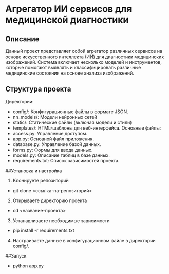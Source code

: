 # Агрегатор ИИ сервисов для медицинской диагностики
## Описание
Данный проект представляет собой агрегатор различных сервисов на основе искусственного интеллекта (ИИ) для диагностики медицинских изображений. Система включает несколько моделей и инструментов, которые помогают выявлять и классифицировать различные медицинские состояния на основе анализа изображений.

## Структура проекта
Директории:
- config/: Конфигурационные файлы в формате JSON.
- nn_models/: Модели нейронных сетей
- static/: Статические файлы (включая модели и стили)
- templates/: HTML-шаблоны для веб-интерфейса.
Основные файлы:
- access.py: Управление доступом.
- app.py: Основной файл приложения.
- database.py: Управление базой данных.
- forms.py: Формы для ввода данных.
- models.py: Описание таблиц в базе данных.
- requirements.txt: Список зависимостей проекта.

##Установка и настройка
1) Клонируете репозиторий
- git clone <ссылка-на-репозиторий>
2) Открываете директорию проекта
- cd <название-проекта>
3) Устанавливаете необходимые зависимости
- pip install -r requirements.txt
4) Настраиваете данные в конфигурационном файле в директории config/.

##Запуск
- python app.py